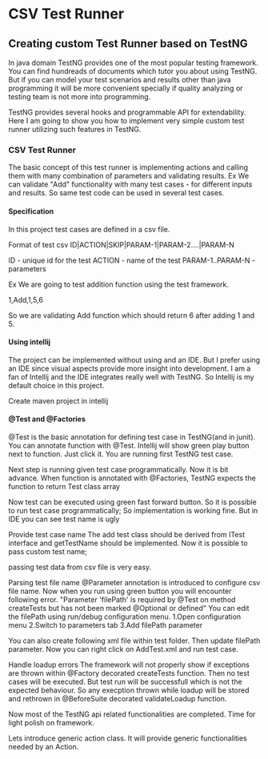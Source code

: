 # CSV Test Runner
## Creating custom Test Runner based on TestNG

In java domain TestNG provides one of the most popular testing framework. You can find hundreads of documents which tutor you about using TestNG.
But if you can model your test scenarios and results other than java programming it will 
be more convenient specially if quality analyzing or testing team is not more into programming.

TestNG provides several hooks and programmable API for extendability. 
Here I am going to show you how to implement very simple custom test runner utilizing such features in TestNG.
 
### CSV Test Runner
The basic concept of this test runner is implementing actions and calling them with many combination of parameters and validating results. 
Ex
We can validate "Add" functionality with many test cases - for different inputs and results. So same test code can be used in several test cases.

#### Specification
In this project test cases are defined in a csv file.

Format of test csv
ID|ACTION|SKIP|PARAM-1|PARAM-2....|PARAM-N

ID 					- unique id for the test
ACTION				- name of the test
PARAM-1..PARAM-N 	- parameters

Ex
We are going to test addition function using the test framework.

1,Add,1,5,6

So we are validating Add function which should return 6 after adding 1 and 5.

#### Using intellij
The project can be implemented without using and an IDE. But I prefer using an IDE since visual aspects provide more insight into development.
I am a fan of Intellij and the IDE integrates really well with TestNG. So Intellij is my default choice in this project.

Create maven project in intellij


#### @Test and @Factories 
@Test is the basic annotation for defining test case in TestNG(and in junit). 
You can annotate function with @Test. Intellij will show green play button next to function. Just click it. 
You are running first TestNG test case.

Next step is running given test case programmatically. Now it is bit advance. 
When function is annotated with @Factories, TestNG expects the function to return Test class array

Now test can be executed using green fast forward button. So it is possible to run test case programmatically;
So implementation is working fine. But in IDE you can see test name is ugly 

Provide test case name
The add test class should be derived from ITest interface and getTestName should be implemented. Now it is possible to pass custom test name;

passing test data from csv file is very easy. 


Parsing test file name
@Parameter annotation is introduced to configure csv file name. Now when you run using green button you will encounter following error.
"Parameter 'filePath' is required by @Test on method createTests but has not been marked @Optional or defined"
You can edit the filePath using run/debug configuration menu.
1.Open configuration menu
2.Switch to parameters tab
3.Add filePath parameter

You can also create following xml file within test folder. Then update filePath parameter. Now you can right click on AddTest.xml and run test case.

Handle loadup errors
The framework will not properly show if exceptions are thrown within @Factory decorated createTests function. Then no test cases will be executed. 
But test run will be successfull which is not the expected behaviour. 
So any execption thrown while loadup will be stored and rethrown in @BeforeSuite decorated validateLoadup function.

Now most of the TestNG api related functionalities are completed. Time for light polish on framework.

Lets introduce generic action class. It will provide generic functionalities needed by an Action.




